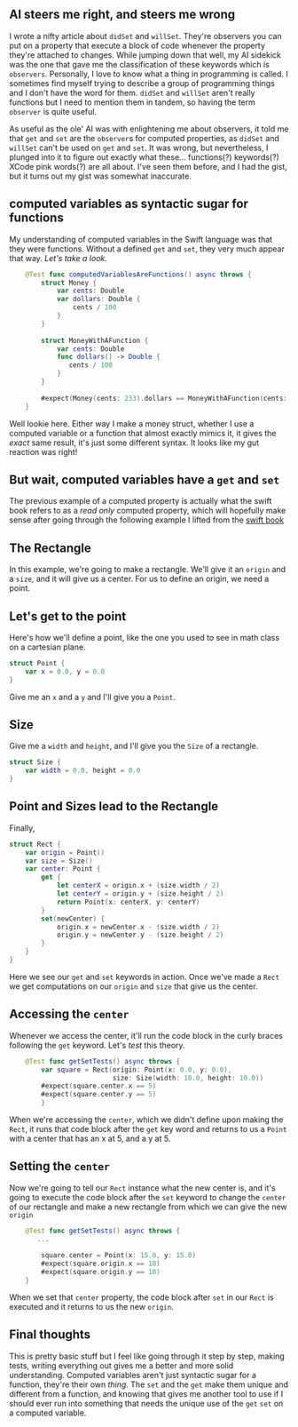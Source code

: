 ## AI steers me right, and steers me wrong 
I wrote a nifty article about `didSet` and `willSet`.  They're observers you can put on a property that execute a block of code whenever the property they're attached to changes.  While jumping down that well, my AI sidekick was the one that gave me the classification of these keywords which is `observers`.  Personally, I love to know what a thing in programming is called.  I sometimes find myself trying to describe a group of programming things and I don't have the word for them.  `didSet` and `willSet` aren't really functions but I need to mention them in tandem, so having the term `observer` is quite useful.

As useful as the ole' AI was with enlightening me about observers, it told me that `get` and `set` are the `observer`s for computed properties, as `didSet` and `willSet` can't be used on `get` and `set`.  It was wrong, but nevertheless, I plunged into it to figure out exactly what these... functions(?) keywords(?) XCode pink words(?) are all about.  I've seen them before, and I had the gist, but it turns out my gist was somewhat inaccurate.

## computed variables as syntactic sugar for functions
My understanding of computed variables in the Swift language was that they were functions.  Without a defined `get` and `set`, they very much appear that way.  _Let's take a look._

``` swift
    @Test func computedVariablesAreFunctions() async throws {
        struct Money {
            var cents: Double
            var dollars: Double {
                cents / 100
            }
        }
        
        struct MoneyWithAFunction {
            var cents: Double
            func dollars() -> Double {
               cents / 100
            }
        }
        
        #expect(Money(cents: 233).dollars == MoneyWithAFunction(cents: 233).dollars())
    }
```

Well lookie here.  Either way I make a money struct, whether I use a computed variable or a function that almost exactly mimics it, it gives the _exact_ same result, it's just some different syntax.  It looks like my gut reaction was right!

## But wait, computed variables have a `get` and `set`
The previous example of a computed property is actually what the swift book refers to as a _read only_ computed property, which will hopefully make sense after going through the following example I lifted from the  [swift book](https://docs.swift.org/swift-book/documentation/the-swift-programming-language/properties/#Computed-Properties)

## The Rectangle
In this example, we're going to make a rectangle.  We'll give it an `origin` and a `size`, and it will give us a center.  For us to define an origin, we need a point.

## Let's get to the point
Here's how we'll define a point, like the one you used to see in math class on a cartesian plane.

``` swift
struct Point {
    var x = 0.0, y = 0.0
}
```

Give me an `x` and a `y` and I'll give you a `Point`.

## Size
Give me a `width` and `height`, and I'll give you the `Size` of a rectangle.

``` swift
struct Size {
    var width = 0.0, height = 0.0
}
```

## Point and Sizes lead to the Rectangle
Finally,

``` swift
struct Rect {
    var origin = Point()
    var size = Size()
    var center: Point {
        get {
            let centerX = origin.x + (size.width / 2)
            let centerY = origin.y + (size.height / 2)
            return Point(x: centerX, y: centerY)
        }
        set(newCenter) {
            origin.x = newCenter.x - (size.width / 2)
            origin.y = newCenter.y - (size.height / 2)
        }
    }
}
```

Here we see our `get` and `set` keywords in action.  Once we've made a `Rect` we get computations on our `origin` and `size` that give us the center.

## Accessing the `center`
Whenever we access the center, it'll run the code block in the curly braces following the `get` keyword.  Let's _test_ this theory.

``` swift
    @Test func getSetTests() async throws {
        var square = Rect(origin: Point(x: 0.0, y: 0.0),
                          size: Size(width: 10.0, height: 10.0))
        #expect(square.center.x == 5)
        #expect(square.center.y == 5)
        }
```

When we're accessing the `center`, which we didn't define upon making the `Rect`, it runs that code block after the `get` key word and returns to us a `Point` with a center that has an x at 5, and a y at 5.

## Setting the `center`
Now we're going to tell our `Rect` instance what the new center is, and it's going to execute the code block after the `set` keyword to change the `center` of our rectangle and make a new rectangle from which we can give the new `origin`


``` swift
    @Test func getSetTests() async throws {
       ...
       
        square.center = Point(x: 15.0, y: 15.0)
        #expect(square.origin.x == 10)
        #expect(square.origin.y == 10)
    }

```

When we set that `center` property, the code block after `set` in our `Rect` is executed and it returns to us the new `origin`.

## Final thoughts
This is pretty basic stuff but I feel like going through it step by step, making tests, writing everything out gives me a better and more solid understanding.  Computed variables aren't just syntactic sugar for a function, they're their own _thing_.  The `set` and the `get` make them unique and different from a function, and knowing that gives me another tool to use if I should ever run into something that needs the unique use of the `get` `set` on a computed variable.

